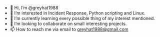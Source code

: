 - 👋 Hi, I’m @greyhat1988
- 👀 I’m interested in Incident Response, Python scripting and Linux.
- 🌱 I’m currently learning every possible thing of my interest mentioned.
- 💞️ I’m looking to collaborate on small interesting projects.
- 📫 How to reach me via email to greyhat1988@gmail.com

<!---
greyhat1988/greyhat1988 is a ✨ special ✨ repository because its `README.md` (this file) appears on your GitHub profile.
You can click the Preview link to take a look at your changes.
--->
